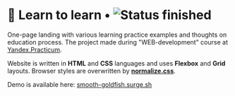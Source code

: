 # :book: Learn to learn • ![Status finished](https://badgen.net/badge/status/finished/green)

One-page landing with various learning practice examples and thoughts on education process. The project made during "WEB-development" course at [Yandex.Practicum](https://practicum.yandex.ru/ "Yandex Practicum").  

Website is written in **HTML** and **CSS** languages and uses **Flexbox** and **Grid** layouts. Browser styles are overwritten by [**normalize.css**](https://necolas.github.io/normalize.css/).  

Demo is available here: [smooth-goldfish.surge.sh](https://smooth-goldfish.surge.sh)
